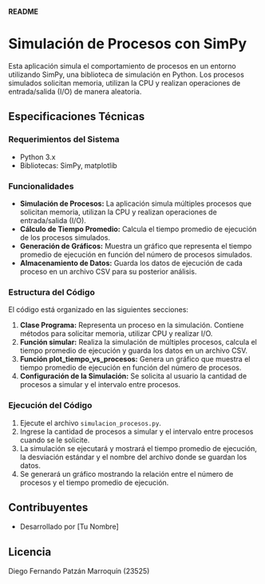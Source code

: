 **README**

# Simulación de Procesos con SimPy

Esta aplicación simula el comportamiento de procesos en un entorno utilizando SimPy, una biblioteca de simulación en Python. Los procesos simulados solicitan memoria, utilizan la CPU y realizan operaciones de entrada/salida (I/O) de manera aleatoria.

## Especificaciones Técnicas

### Requerimientos del Sistema

- Python 3.x
- Bibliotecas: SimPy, matplotlib

### Funcionalidades

- **Simulación de Procesos:** La aplicación simula múltiples procesos que solicitan memoria, utilizan la CPU y realizan operaciones de entrada/salida (I/O).
- **Cálculo de Tiempo Promedio:** Calcula el tiempo promedio de ejecución de los procesos simulados.
- **Generación de Gráficos:** Muestra un gráfico que representa el tiempo promedio de ejecución en función del número de procesos simulados.
- **Almacenamiento de Datos:** Guarda los datos de ejecución de cada proceso en un archivo CSV para su posterior análisis.

### Estructura del Código

El código está organizado en las siguientes secciones:

1. **Clase Programa:** Representa un proceso en la simulación. Contiene métodos para solicitar memoria, utilizar CPU y realizar I/O.
2. **Función simular:** Realiza la simulación de múltiples procesos, calcula el tiempo promedio de ejecución y guarda los datos en un archivo CSV.
3. **Función plot_tiempo_vs_procesos:** Genera un gráfico que muestra el tiempo promedio de ejecución en función del número de procesos.
4. **Configuración de la Simulación:** Se solicita al usuario la cantidad de procesos a simular y el intervalo entre procesos.

### Ejecución del Código

1. Ejecute el archivo `simulacion_procesos.py`.
2. Ingrese la cantidad de procesos a simular y el intervalo entre procesos cuando se le solicite.
3. La simulación se ejecutará y mostrará el tiempo promedio de ejecución, la desviación estándar y el nombre del archivo donde se guardan los datos.
4. Se generará un gráfico mostrando la relación entre el número de procesos y el tiempo promedio de ejecución.

## Contribuyentes

- Desarrollado por [Tu Nombre]

## Licencia

Diego Fernando Patzán Marroquín (23525)
